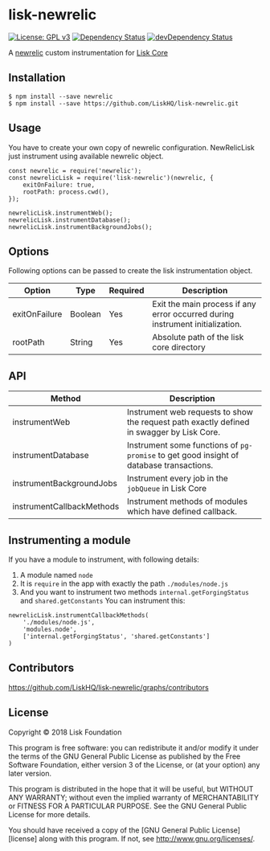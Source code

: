 # lisk-newrelic

[![License: GPL v3](https://img.shields.io/badge/License-GPL%20v3-blue.svg)](http://www.gnu.org/licenses/gpl-3.0)
<a href="https://david-dm.org/LiskHQ/lisk-newrelic"><img src="https://david-dm.org/LiskHQ/lisk-newrelic.svg" alt="Dependency Status"></a>
<a href="https://david-dm.org/LiskHQ/lisk-newrelic/?type=dev"><img src="https://david-dm.org/LiskHQ/lisk-newrelic/dev-status.svg" alt="devDependency Status"></a>

A [newrelic](http://newrelic.com) custom instrumentation for
[Lisk Core](http://github.com/LiskHQ/lisk)

## Installation

```
$ npm install --save newrelic
$ npm install --save https://github.com/LiskHQ/lisk-newrelic.git
```

## Usage

You have to create your own copy of newrelic configuration. NewRelicLisk just
instrument using available newrelic object.

```
const newrelic = require('newrelic');
const newrelicLisk = require('lisk-newrelic')(newrelic, {
	exitOnFailure: true,
	rootPath: process.cwd(),
});

newrelicLisk.instrumentWeb();
newrelicLisk.instrumentDatabase();
newrelicLisk.instrumentBackgroundJobs();
```

## Options

Following options can be passed to create the lisk instrumentation object.

| Option        | Type    | Required | Description                                                                   |
| ------------- | ------- | -------- | ----------------------------------------------------------------------------- |
| exitOnFailure | Boolean | Yes      | Exit the main process if any error occurred during instrument initialization. |
| rootPath      | String  | Yes      | Absolute path of the lisk core directory                                      |

## API

| Method                    | Description                                                                               |
| ------------------------- | ----------------------------------------------------------------------------------------- |
| instrumentWeb             | Instrument web requests to show the request path exactly defined in swagger by Lisk Core. |
| instrumentDatabase        | Instrument some functions of `pg-promise` to get good insight of database transactions.   |
| instrumentBackgroundJobs  | Instrument every job in the `jobQueue` in Lisk Core                                       |
| instrumentCallbackMethods | Instrument methods of modules which have defined callback.                                |

## Instrumenting a module

If you have a module to instrument, with following details:

1. A module named `node`
1. It is `require` in the app with exactly the path `./modules/node.js`
1. And you want to instrument two methods `internal.getForgingStatus` and
	`shared.getConstants` You can instrument this:

```
newrelicLisk.instrumentCallbackMethods(
	'./modules/node.js',
	'modules.node',
	['internal.getForgingStatus', 'shared.getConstants']
)
```

## Contributors

https://github.com/LiskHQ/lisk-newrelic/graphs/contributors

## License

Copyright © 2018 Lisk Foundation

This program is free software: you can redistribute it and/or modify it under
the terms of the GNU General Public License as published by the Free Software
Foundation, either version 3 of the License, or (at your option) any later
version.

This program is distributed in the hope that it will be useful, but WITHOUT ANY
WARRANTY; without even the implied warranty of MERCHANTABILITY or FITNESS FOR A
PARTICULAR PURPOSE. See the GNU General Public License for more details.

You should have received a copy of the [GNU General Public License][license]
along with this program. If not, see <http://www.gnu.org/licenses/>.
